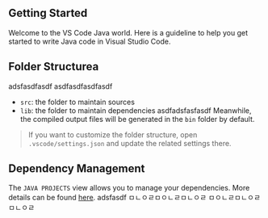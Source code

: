 ## Getting Started

Welcome to the VS Code Java world. Here is a guideline to help you get started to write Java code in Visual Studio Code.

## Folder Structurea
adsfasdfasdf
asdfasdfasdfasdf
- `src`: the folder to maintain sources
- `lib`: the folder to maintain dependencies
asdfadsfasfasdf
Meanwhile, the compiled output files will be generated in the `bin` folder by default.

> If you want to customize the folder structure, open `.vscode/settings.json` and update the related settings there.

## Dependency Management

The `JAVA PROJECTS` view allows you to manage your dependencies. More details can be found [here](https://github.com/microsoft/vscode-java-dependency#manage-dependencies).
adsfasdf
ㅁㄴㅇㄹㅁㅇㄴㄹㅁㄴㅇㄹ
ㅁㅇㄴㄹㅁㄴㅇㄹㅁㄴㅇㄹ
